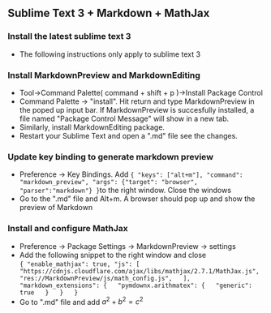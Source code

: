 ## Sublime Text 3 + Markdown + MathJax

### Install the latest sublime text 3
* The following instructions only apply to sublime text 3
### Install MarkdownPreview and MarkdownEditing 
* Tool->Command Palette( command + shift + p )->Install Package Control
* Command Palette -> "install". Hit return and type MarkdownPreview in the poped up input bar. If MarkdownPreview is succesfully installed, a file named "Package Control Message" will show in a new tab.
* Similarly, install MarkdownEditing package. 
* Restart your Sublime Text and open a ".md" file see the changes. 

### Update key binding to generate markdown preview 
* Preference -> Key Bindings. Add `{ "keys": ["alt+m"], "command": "markdown_preview", "args": {"target": "browser", "parser":"markdown"} }`to the right window. Close the windows
* Go to the ".md" file and Alt+m. A browser should pop up and show the preview of Markdown

### Install and configure MathJax
* Preference -> Package Settings -> MarkdownPreview -> settings 
* Add the following snippet to the right window and close <br>
`{
    "enable_mathjax": true,
    "js": [  
    "https://cdnjs.cloudflare.com/ajax/libs/mathjax/2.7.1/MathJax.js",  
            "res://MarkdownPreview/js/math_config.js",  
    ],  
    "markdown_extensions": {  
        "pymdownx.arithmatex": {  
            "generic": true  
        }  
    }  
}`
* Go to ".md" file and add 
$a^2 + b^2 = c^2$
